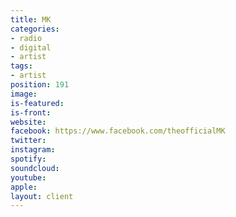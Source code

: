 ```yaml
---
title: MK
categories:
- radio
- digital
- artist
tags:
- artist
position: 191
image: 
is-featured: 
is-front: 
website: 
facebook: https://www.facebook.com/theofficialMK
twitter: 
instagram: 
spotify: 
soundcloud: 
youtube: 
apple: 
layout: client
---
```


